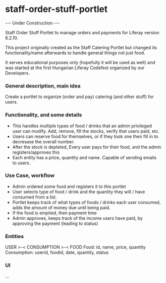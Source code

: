 staff-order-stuff-portlet
=========================
--- Under Construction ---

Staff Order Stuff Portlet to manage orders and payments for Liferay version 6.2.10.

This project originally created as the Staff Catering Portlet but changed its functionality/name afterwards to handle general things not just food.

It serves educational purposes only (hopefully it will be used as well) and was started at the first Hungarian Liferay Codefest organized by our Developers.


### General description, main idea

Create a portlet to organize (order and pay) catering (and other stuff) for users. 


### Functionality, and some details

- This handles multiple types of food / drinks that an admin privileged user can modify. Add, remove, fill the stocks, verify that users paid, etc.
- Users can reserve food for themselves, or if they took one then fill in to decresase the overall number.
- After the stock is depleted, Every user pays for their food, and the admin registers/approves this
- Each entity has a price, quantity and name. Capable of sending emails to users.


### Use Case, workflow

- Admin ordered some food and registers it to this portlet
- User selects type of food / drink and the quantity they will / have consumed from a list.
- Portlet keeps track of what types of foods / drinks each user consumed, adds the amount of money due until being paid.
- If the food is emptied, then payment time
- Admin approves, keeps track of the income users have paid, by approving the payment (leading to status)


### Entities

USER >-< CONSUMPTION >-< FOOD
Food: id, name, price, quantity
Consumption: userid, foodid, date, quantity, status


### UI

...
